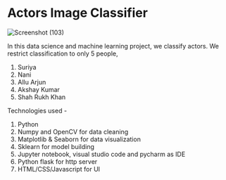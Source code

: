 # Actors Image Classifier
![Screenshot (103)](https://user-images.githubusercontent.com/60639302/180594421-243be33a-25b1-426a-831c-dc7e58c73cc2.png)

In this data science and machine learning project, we classify actors. We restrict classification to only 5 people,

1. Suriya
2. Nani
3. Allu Arjun
4. Akshay Kumar
5. Shah Rukh Khan

Technologies used -

1. Python
2. Numpy and OpenCV for data cleaning
3. Matplotlib & Seaborn for data visualization
4. Sklearn for model building
5. Jupyter notebook, visual studio code and pycharm as IDE
6. Python flask for http server
7. HTML/CSS/Javascript for UI
